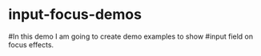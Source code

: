 # input-focus-demos
#In this demo I am going to create demo examples to show
#input field on focus effects.